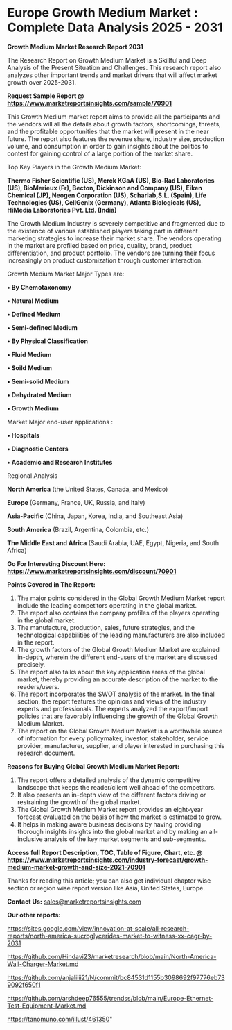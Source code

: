 # Europe Growth Medium Market : Complete Data Analysis 2025 - 2031

<strong>Growth Medium Market Research Report 2031</strong>

The Research Report on Growth Medium Market is a Skillful and Deep Analysis of the Present Situation and Challenges. This research report also analyzes other important trends and market drivers that will affect market growth over 2025-2031.

<strong>Request Sample Report @ <a href=https://www.marketreportsinsights.com/sample/70901>https://www.marketreportsinsights.com/sample/70901</a></strong>

This Growth Medium market report aims to provide all the participants and the vendors will all the details about growth factors, shortcomings, threats, and the profitable opportunities that the market will present in the near future. The report also features the revenue share, industry size, production volume, and consumption in order to gain insights about the politics to contest for gaining control of a large portion of the market share.

Top Key Players in the Growth Medium Market:

<strong>Thermo Fisher Scientific (US), Merck KGaA (US), Bio-Rad Laboratories (US), BioMerieux (Fr), Becton, Dickinson and Company (US), Eiken Chemical (JP), Neogen Corporation (US), Scharlab,S.L. (Spain), Life Technologies (US), CellGenix (Germany), Atlanta Biologicals (US), HiMedia Laboratories Pvt. Ltd. (India)</strong>

The Growth Medium Industry is severely competitive and fragmented due to the existence of various established players taking part in different marketing strategies to increase their market share. The vendors operating in the market are profiled based on price, quality, brand, product differentiation, and product portfolio. The vendors are turning their focus increasingly on product customization through customer interaction.

Growth Medium Market Major Types are:

<strong>• By Chemotaxonomy

• Natural Medium

• Defined Medium

• Semi-defined Medium

• By Physical Classification

• Fluid Medium

• Soild Medium

• Semi-solid Medium

• Dehydrated Medium

• Growth Medium</strong>

Market Major end-user applications :

<strong>• Hospitals

• Diagnostic Centers

• Academic and Research Institutes</strong>

Regional Analysis

</u><strong><b>North America</b></strong> (the United States, Canada, and Mexico)

<strong><b>Europe </b></strong>(Germany, France, UK, Russia, and Italy)

<strong><b>Asia-Pacific</b></strong> (China, Japan, Korea, India, and Southeast Asia)

<strong><b>South America</b></strong> (Brazil, Argentina, Colombia, etc.)

<strong><b>The Middle East and Africa</b></strong> (Saudi Arabia, UAE, Egypt, Nigeria, and South Africa)

<strong>Go For Interesting Discount Here: <a href=https://www.marketreportsinsights.com/discount/70901>https://www.marketreportsinsights.com/discount/70901</a></strong>

<strong>Points Covered in The Report:</strong>
<ol>
  <li>The major points considered in the Global Growth Medium Market report include the leading competitors operating in the global market.</li>
  <li>The report also contains the company profiles of the players operating in the global market.</li>
  <li>The manufacture, production, sales, future strategies, and the technological capabilities of the leading manufacturers are also included in the report.</li>
  <li>The growth factors of the Global Growth Medium Market are explained in-depth, wherein the different end-users of the market are discussed precisely.</li>
  <li>The report also talks about the key application areas of the global market, thereby providing an accurate description of the market to the readers/users.</li>
  <li>The report incorporates the SWOT analysis of the market. In the final section, the report features the opinions and views of the industry experts and professionals. The experts analyzed the export/import policies that are favorably influencing the growth of the Global Growth Medium Market.</li>
  <li>The report on the Global Growth Medium Market is a worthwhile source of information for every policymaker, investor, stakeholder, service provider, manufacturer, supplier, and player interested in purchasing this research document.</li>
</ol>
<strong>Reasons for Buying Global Growth Medium Market Report:</strong>

<ol>
  <li>The report offers a detailed analysis of the dynamic competitive landscape that keeps the reader/client well ahead of the competitors.</li>
  <li>It also presents an in-depth view of the different factors driving or restraining the growth of the global market.</li>
  <li>The Global Growth Medium Market report provides an eight-year forecast evaluated on the basis of how the market is estimated to grow.</li>
  <li>It helps in making aware business decisions by having providing thorough insights insights into the global market and by making an all-inclusive analysis of the key market segments and sub-segments.</li>
</ol>
<strong>Access full Report Description, TOC, Table of Figure, Chart, etc. @ <a href=https://www.marketreportsinsights.com/industry-forecast/growth-medium-market-growth-and-size-2021-70901>https://www.marketreportsinsights.com/industry-forecast/growth-medium-market-growth-and-size-2021-70901</a></strong>


Thanks for reading this article; you can also get individual chapter wise section or region wise report version like Asia, United States, Europe.

<strong>Contact Us:</strong>
sales@marketreportsinsights.com

<strong>Our other reports:</strong>

<a href=https://sites.google.com/view/innovation-at-scale/all-research-reports/north-america-sucroglycerides-market-to-witness-xx-cagr-by-2031>https://sites.google.com/view/innovation-at-scale/all-research-reports/north-america-sucroglycerides-market-to-witness-xx-cagr-by-2031</a>

<a href=https://github.com/Hindavi23/marketresearch/blob/main/North-America-Wall-Charger-Market.md>https://github.com/Hindavi23/marketresearch/blob/main/North-America-Wall-Charger-Market.md</a>

<a href=https://github.com/anjaliiii21/N/commit/bc84531d1155b3098692f97776eb739092f650f1>https://github.com/anjaliiii21/N/commit/bc84531d1155b3098692f97776eb739092f650f1</a>

<a href=https://github.com/arshdeep76555/trendss/blob/main/Europe-Ethernet-Test-Equipment-Market.md>https://github.com/arshdeep76555/trendss/blob/main/Europe-Ethernet-Test-Equipment-Market.md</a>

<a href=https://tanomuno.com/illust/461350>https://tanomuno.com/illust/461350</a>"

